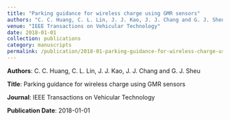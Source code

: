 ```yaml
---
title: "Parking guidance for wireless charge using GMR sensors"
authors: "C. C. Huang, C. L. Lin, J. J. Kao, J. J. Chang and G. J. Sheu"
venue: "IEEE Transactions on Vehicular Technology"
date: 2018-01-01
collection: publications
category: manuscripts
permalink: /publication/2018-01-parking-guidance-for-wireless-charge-using-gmr-sensors
---
```


**Authors**: C. C. Huang, C. L. Lin, J. J. Kao, J. J. Chang and G. J. Sheu

**Title**: Parking guidance for wireless charge using GMR sensors

**Journal**: IEEE Transactions on Vehicular Technology

**Publication Date**: 2018-01-01
